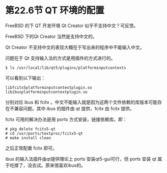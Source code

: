 # 第22.6节 QT 环境的配置

FreeBSD 的下 QT 开发环境 Qt Creator 似乎不支持中文？可反馈。

FreeBSD 下的Qt Creator 当然是支持中文的。

Qt Creator 不支持中文的表现大概在于写出来的程序中不能输入中文。

问题在于 Qt 支持输入法的方式是用插件的方式进行的。

```
$ ls /usr/local/lib/qt5/plugins/platforminputcontexts
```

可以看到以下输出：

```
libfcitx5platforminputcontextplugin.so
libibusplatforminputcontextplugin.so
```

分别对应 ibus 和 fcitx 。中文不能输入就是因为这两个文件依赖的库版本可能存在不兼容问题。其中 ibus 的插件由 qt 提供，fcitx 由 fcitx 提供。

fcitx 可用的解决办法是用 ports 方式安装，链接依赖库。即：

```
# pkg delete fcitx5-qt
# cd /usr/ports/textproc/fcitx5-qt
# make install clean
```

之后正常配置 fcitx 即可。

ibus 的输入法插件由qt提供理论上 ports 安装qt5-gui可行，但 ports 安装 qt 属于吃撑了，没去试。原来很喜欢ibus的。

